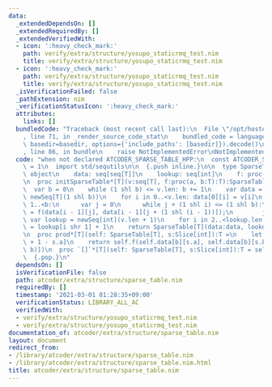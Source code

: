 ```yaml
---
data:
  _extendedDependsOn: []
  _extendedRequiredBy: []
  _extendedVerifiedWith:
  - icon: ':heavy_check_mark:'
    path: verify/extra/structure/yosupo_staticrmq_test.nim
    title: verify/extra/structure/yosupo_staticrmq_test.nim
  - icon: ':heavy_check_mark:'
    path: verify/extra/structure/yosupo_staticrmq_test.nim
    title: verify/extra/structure/yosupo_staticrmq_test.nim
  _isVerificationFailed: false
  _pathExtension: nim
  _verificationStatusIcon: ':heavy_check_mark:'
  attributes:
    links: []
  bundledCode: "Traceback (most recent call last):\n  File \"/opt/hostedtoolcache/Python/3.10.0/x64/lib/python3.10/site-packages/onlinejudge_verify/documentation/build.py\"\
    , line 71, in _render_source_code_stat\n    bundled_code = language.bundle(stat.path,\
    \ basedir=basedir, options={'include_paths': [basedir]}).decode()\n  File \"/opt/hostedtoolcache/Python/3.10.0/x64/lib/python3.10/site-packages/onlinejudge_verify/languages/nim.py\"\
    , line 86, in bundle\n    raise NotImplementedError\nNotImplementedError\n"
  code: "when not declared ATCODER_SPARSE_TABLE_HPP:\n  const ATCODER_SPARSE_TABLE_HPP*\
    \ = 1\n  import std/sequtils\n\n  {.push inline.}\n\n  type SparseTable*[T] =\
    \ object\n    data: seq[seq[T]]\n    lookup: seq[int]\n    f: proc(a, b:T):T\n\
    \n  proc initSparseTable*[T](v:seq[T], f:proc(a, b:T):T):SparseTable[T] =\n  \
    \  var b = 0\n    while (1 shl b) <= v.len: b += 1\n    var data = newSeqWith(b,\
    \ newSeq[T](1 shl b))\n    for i in 0..<v.len: data[0][i] = v[i]\n    for i in\
    \ 1..<b:\n      var j = 0\n      while j + (1 shl i) <= (1 shl b):\n        data[i][j]\
    \ = f(data[i - 1][j], data[i - 1][j + (1 shl (i - 1))]);\n        j += 1\n   \
    \ var lookup = newSeq[int](v.len + 1)\n    for i in 2..<lookup.len: lookup[i]\
    \ = lookup[i shr 1] + 1\n    return SparseTable[T](data:data, lookup:lookup, f:f)\n\
    \n  proc prod*[T](self: SparseTable[T], s:Slice[int]):T =\n    let b = self.lookup[s.b\
    \ + 1 - s.a]\n    return self.f(self.data[b][s.a], self.data[b][s.b + 1 - (1 shl\
    \ b)])\n  proc `[]`*[T](self: SparseTable[T], s:Slice[int]):T = self.prod(s)\n\
    \  {.pop.}\n"
  dependsOn: []
  isVerificationFile: false
  path: atcoder/extra/structure/sparse_table.nim
  requiredBy: []
  timestamp: '2021-03-01 01:28:35+09:00'
  verificationStatus: LIBRARY_ALL_AC
  verifiedWith:
  - verify/extra/structure/yosupo_staticrmq_test.nim
  - verify/extra/structure/yosupo_staticrmq_test.nim
documentation_of: atcoder/extra/structure/sparse_table.nim
layout: document
redirect_from:
- /library/atcoder/extra/structure/sparse_table.nim
- /library/atcoder/extra/structure/sparse_table.nim.html
title: atcoder/extra/structure/sparse_table.nim
---
```

